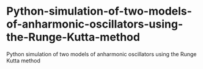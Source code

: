 # Python-simulation-of-two-models-of-anharmonic-oscillators-using-the-Runge-Kutta-method
Python simulation of two models of anharmonic oscillators using the Runge Kutta method
